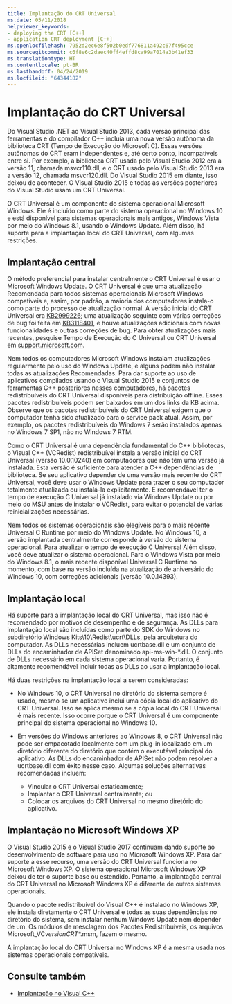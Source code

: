 ```yaml
---
title: Implantação do CRT Universal
ms.date: 05/11/2018
helpviewer_keywords:
- deploying the CRT [C++]
- application CRT deployment [C++]
ms.openlocfilehash: 7952d2ec6e8f502b0edf776811a492c67f495cce
ms.sourcegitcommit: c6f8e6c2daec40ff4effd8ca99a7014a3b41ef33
ms.translationtype: HT
ms.contentlocale: pt-BR
ms.lasthandoff: 04/24/2019
ms.locfileid: "64344182"
---
```

# <a name="universal-crt-deployment"></a>Implantação do CRT Universal

Do Visual Studio .NET ao Visual Studio 2013, cada versão principal das ferramentas e do compilador C++ incluía uma nova versão autônoma da biblioteca CRT (Tempo de Execução do Microsoft C). Essas versões autônomas do CRT eram independentes e, até certo ponto, incompatíveis entre si. Por exemplo, a biblioteca CRT usada pelo Visual Studio 2012 era a versão 11, chamada msvcr110.dll, e o CRT usado pelo Visual Studio 2013 era a versão 12, chamada msvcr120.dll. Do Visual Studio 2015 em diante, isso deixou de acontecer. O Visual Studio 2015 e todas as versões posteriores do Visual Studio usam um CRT Universal.

O CRT Universal é um componente do sistema operacional Microsoft Windows. Ele é incluído como parte do sistema operacional no Windows 10 e está disponível para sistemas operacionais mais antigos, Windows Vista por meio do Windows 8.1, usando o Windows Update. Além disso, há suporte para a implantação local do CRT Universal, com algumas restrições.

## <a name="central-deployment"></a>Implantação central

O método preferencial para instalar centralmente o CRT Universal é usar o Microsoft Windows Update. O CRT Universal é que uma atualização Recomendada para todos sistemas operacionais Microsoft Windows compatíveis e, assim, por padrão, a maioria dos computadores instala-o como parte do processo de atualização normal. A versão inicial do CRT Universal era [KB2999226](https://support.microsoft.com/kb/2999226); uma atualização seguinte com várias correções de bug foi feita em [KB3118401](https://support.microsoft.com/kb/3118401), e houve atualizações adicionais com novas funcionalidades e outras correções de bug. Para obter atualizações mais recentes, pesquise Tempo de Execução do C Universal ou CRT Universal em [support.microsoft.com](https://support.microsoft.com).

Nem todos os computadores Microsoft Windows instalam atualizações regularmente pelo uso do Windows Update, e alguns podem não instalar todas as atualizações Recomendadas. Para dar suporte ao uso de aplicativos compilados usando o Visual Studio 2015 e conjuntos de ferramentas C++ posteriores nesses computadores, há pacotes redistribuíveis do CRT Universal disponíveis para distribuição offline. Esses pacotes redistribuíveis podem ser baixados em um dos links da KB acima. Observe que os pacotes redistribuíveis do CRT Universal exigem que o computador tenha sido atualizado para o service pack atual. Assim, por exemplo, os pacotes redistribuíveis do Windows 7 serão instalados apenas no Windows 7 SP1, não no Windows 7 RTM.

Como o CRT Universal é uma dependência fundamental do C++ bibliotecas, o Visual C++ (VCRedist) redistribuível instala a versão inicial do CRT Universal (versão 10.0.10240) em computadores que não têm uma versão já instalada. Esta versão é suficiente para atender a C++ dependências de biblioteca. Se seu aplicativo depender de uma versão mais recente do CRT Universal, você deve usar o Windows Update para trazer o seu computador totalmente atualizada ou instalá-la explicitamente. É recomendável ter o tempo de execução C Universal já instalado via Windows Update ou por meio do MSU antes de instalar o VCRedist, para evitar o potencial de várias reinicializações necessárias.

Nem todos os sistemas operacionais são elegíveis para o mais recente Universal C Runtime por meio do Windows Update. No Windows 10, a versão implantada centralmente corresponde à versão do sistema operacional. Para atualizar o tempo de execução C Universal Além disso, você deve atualizar o sistema operacional. Para o Windows Vista por meio do Windows 8.1, o mais recente disponível Universal C Runtime no momento, com base na versão incluída na atualização de aniversário do Windows 10, com correções adicionais (versão 10.0.14393).

## <a name="local-deployment"></a>Implantação local

Há suporte para a implantação local do CRT Universal, mas isso não é recomendado por motivos de desempenho e de segurança.  As DLLs para implantação local são incluídas como parte do SDK do Windows no subdiretório Windows Kits\\10\\Redist\\ucrt\\DLLs, pela arquitetura do computador. As DLLs necessárias incluem ucrtbase.dll e um conjunto de DLLs do encaminhador de APISet denominado api-ms-win-\*.dll. O conjunto de DLLs necessário em cada sistema operacional varia. Portanto, é altamente recomendável incluir todas as DLLs ao usar a implantação local.

Há duas restrições na implantação local a serem consideradas:

- No Windows 10, o CRT Universal no diretório do sistema sempre é usado, mesmo se um aplicativo inclui uma cópia local do aplicativo do CRT Universal. Isso se aplica mesmo se a cópia local do CRT Universal é mais recente. Isso ocorre porque o CRT Universal é um componente principal do sistema operacional no Windows 10.

- Em versões do Windows anteriores ao Windows 8, o CRT Universal não pode ser empacotado localmente com um plug-in localizado em um diretório diferente do diretório que contém o executável principal do aplicativo. As DLLs do encaminhador de APISet não podem resolver a ucrtbase.dll com êxito nesse caso. Algumas soluções alternativas recomendadas incluem:

  - Vincular o CRT Universal estaticamente;
  - Implantar o CRT Universal centralmente; ou
  - Colocar os arquivos do CRT Universal no mesmo diretório do aplicativo.

## <a name="deployment-on-microsoft-windows-xp"></a>Implantação no Microsoft Windows XP

O Visual Studio 2015 e o Visual Studio 2017 continuam dando suporte ao desenvolvimento de software para uso no Microsoft Windows XP. Para dar suporte a esse recurso, uma versão do CRT Universal funciona no Microsoft Windows XP. O sistema operacional Microsoft Windows XP deixou de ter o suporte base ou estendido. Portanto, a implantação central do CRT Universal no Microsoft Windows XP é diferente de outros sistemas operacionais.

Quando o pacote redistribuível do Visual C++ é instalado no Windows XP, ele instala diretamente o CRT Universal e todas as suas dependências no diretório do sistema, sem instalar nenhum Windows Update nem depender de um. Os módulos de mesclagem dos Pacotes Redistribuíveis, os arquivos Microsoft_VC*version*_CRT_\*.msm, fazem o mesmo.

A implantação local do CRT Universal no Windows XP é a mesma usada nos sistemas operacionais compatíveis.

## <a name="see-also"></a>Consulte também

- [Implantação no Visual C++](deployment-in-visual-cpp.md)
